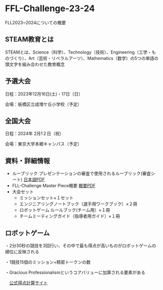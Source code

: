 # FFL-Challenge-23-24
FLL2023~2024についての概要
## STEAM教育とは
STEAMとは、Science（科学）、Technology（技術）、Engineering（工学・ものづくり）、Art（芸術・リベラルアーツ）、Mathematics（数学）の5つの単語の頭文字を組み合わせた教育概念

## 予選大会
日程：2023年12月16日(土)・17日（日）

会場：板橋区立成増ケ丘小学校（予定）

## 全国大会
日程：2024年 2月1２日（祝）

会場：東京大学本郷キャンパス（予定）

## 資料・詳細情報
- ルーブリック
  プレゼンテーションの審査で使用されるルーブリック(審査シート)
  [日本語PDF](https://firstjapan.jp/first2/wp-content/uploads/2022/09/%E3%83%AB%E3%83%BC%E3%83%96%E3%83%AA%E3%83%83%E3%82%AF2021_%E6%97%A5%E6%9C%AC%E8%AA%9E-2.pdf)
- FLL-Challenge Master Piece概要
  [概要PDF](https://firstjapan.jp/first2/wp-content/uploads/2023/08/FLL-Challenge%E6%A6%82%E8%A6%81.pdf)
- 大会セット
  - ミッションセット×１セット
  - エンジニアリングノートブック（選手用ワークブック）×２冊
  - ロボットゲーム ルールブック(チーム用）×１冊
  - チームミーティングガイド（指導者用ガイド）×１冊
## ロボットゲーム
  ・2分30秒の競技を3回行い、その中で最も得点が高いものがロボットゲームの順位に反映される
  
  ・1競技15個のミッション+精密トークンの数
  
  ・Gracious Professionalismというコアバリューに加算される要素がある
  
　[公式得点計算サイト](https://eventhub.firstinspires.org/scoresheet)
